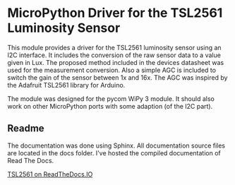 # MicroPython Driver for the TSL2561 Luminosity Sensor

This module provides a driver for the TSL2561 luminosity sensor using an I2C interface. It includes the conversion of the raw sensor data to a value given in Lux. The proposed method included in the devices datasheet was used for the measurement conversion. Also a simple AGC is included to switch the gain of the sensor between 1x and 16x. The AGC was inspired by the Adafruit TSL2561 library for Arduino. 

The module was designed for the pycom WiPy 3 module. It should also work on other MicroPython ports with some adaption (of the I2C part).

## Readme

The documentation was done using Sphinx. All documentation source files are located in the docs folder.
I've hosted the compiled documentation of Read The Docs. 

[TSL2561 on ReadTheDocs.IO](https://tsl2561.readthedocs.io)

